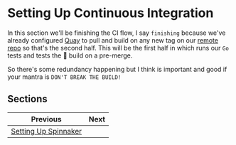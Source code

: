 # Setting Up Continuous Integration

In this section we'll be finishing the CI flow, I say `finishing` because we've already configured [Quay](https://quay.io) to pull and build on any new tag on our [remote repo](https://github.com/derekahn/autoapp/pulls) so that's the second half. This will be the first half in which runs our `Go` tests and tests the 🐳 build on a pre-merge.

So there's some redundancy happening but I think is important and good if your mantra is `DON'T BREAK THE BUILD!`

## Sections

| Previous                                             | Next                                          |
| ---------------------------------------------------- | --------------------------------------------- |
| [Setting Up Spinnaker](05-setup-spinnaker.md) ||
